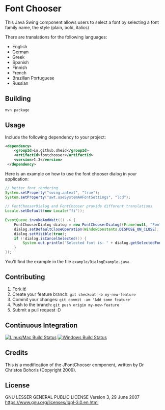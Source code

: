 # Font Chooser

This Java Swing component allows users to select a font by selecting a font family name, the style (plain, bold, italics)

There are translations for the following languages:

* English
* German
* Greek
* Spanish
* Finnish
* French
* Brazilian Portuguese
* Russian

## Building

    mvn package

## Usage

Include the following dependency to your project:
```xml 
<dependency>
    <groupId>io.github.dheid</groupId>
    <artifactId>fontchooser</artifactId>
    <version>1.3</version>
 </dependency>
```

Here is an example on how to use the font chooser dialog in your application:

```java
// better font rendering                                                                                    
System.setProperty("swing.aatext", "true");                                                                 
System.setProperty("awt.useSystemAAFontSettings", "lcd");                                                   
                                                                                                            
// FontChooserDialog and FontChooser provide different translations                                         
Locale.setDefault(new Locale("fi"));                                                                        
                                                                                                            
EventQueue.invokeAndWait(() -> {                                                                            
    FontChooserDialog dialog = new FontChooserDialog((Frame)null, "Font Dialog Example", true);             
    dialog.setDefaultCloseOperation(WindowConstants.DISPOSE_ON_CLOSE);                                      
    dialog.setVisible(true);                                                                                
    if (!dialog.isCancelSelected()) {                                                                       
        System.out.println("Selected font is: " + dialog.getSelectedFont());                                
    }                                                                                                       
});                                                                                                         
```

You'll find the example in the file ```example/DialogExample.java```.

## Contributing

1. Fork it!
2. Create your feature branch: `git checkout -b my-new-feature`
3. Commit your changes: `git commit -am 'Add some feature'`
4. Push to the branch: `git push origin my-new-feature`
5. Submit a pull request :D

## Continuous Integration

[![Linux/Mac Build Status](https://secure.travis-ci.org/dheid/fontchooser.png)](http://travis-ci.org/dheid/fontchooser)
[![Windows Build Status](https://img.shields.io/appveyor/ci/dheid/fontchooser/master.svg?label=windows)](https://ci.appveyor.com/project/dheid/fontchooser/branch/master)


## Credits

This is a modification of the JFontChooser component, written by Dr Christos Bohoris (Copyright 2009).

## License

GNU LESSER GENERAL PUBLIC LICENSE
Version 3, 29 June 2007
https://www.gnu.org/licenses/lgpl-3.0.en.html
